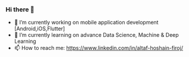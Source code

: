 ### Hi there 👋

- 🔭 I’m currently working on mobile application development [Android,iOS,Flutter]
- 🌱 I’m currently learning on advance Data Science, Machine & Deep Learning
- 📫 How to reach me: https://www.linkedin.com/in/altaf-hoshain-firoj/
